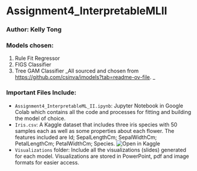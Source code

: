 # Assignment4_InterpretableMLII
### Author: Kelly Tong


### Models chosen: 
1. Rule Fit Regressor
2. FIGS Classifier
3. Tree GAM Classifier
_All sourced and chosen from https://github.com/csinva/imodels?tab=readme-ov-file. _

### Important Files Include: 
- `Assignment4_InterpretableML_II.ipynb`: Jupyter Notebook in Google Colab which contains all the code and processes for fitting and building the model of choice.
- `Iris.csv`: A Kaggle dataset that includes three iris species with 50 samples each as well as some properties about each flower. The features included are Id; SepalLengthCm; SepalWidthCm; PetalLengthCm; PetalWidthCm; Species. ![Open in Kaggle](https://www.kaggle.com/datasets/uciml/iris)
- `Visualizations` folder: Include all the visualizations (slides) generated for each model. Visualizations are stored in PowerPoint, pdf and image formats for easier access. 
